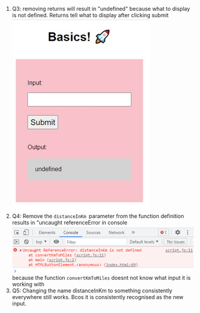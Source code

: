 1. Q3: removing returns will result in "undefined" because what to display is not defined. Returns tell what to display after clicking submit ![undefined](remove_return.png "Undefined")
2. Q4: Remove the `distanceInKm `parameter from the function definition results in "uncaught referenceError in console ![reference_error](remove_distanceinKm.png "reference error") because the function `convertKmToMiles` doesnt not know what input it is working with  
3. Q5: Changing the name distanceInKm to something consistently everywhere still works. Bcos it is consistently recognised as the new input.